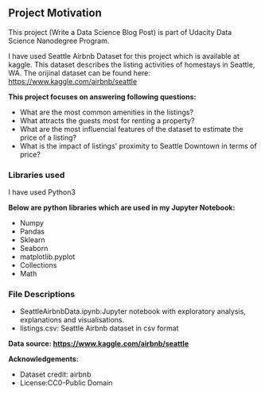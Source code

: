 ## Project Motivation

This project (Write a Data Science Blog Post) is part of Udacity Data Science Nanodegree Program.

I have used Seattle Airbnb Dataset for this project which is available at kaggle. This dataset describes the listing activities of homestays in Seattle, WA. The orijinal dataset can be found here: https://www.kaggle.com/airbnb/seattle

**This project focuses on answering following questions:**

- What are the most common amenities in the listings?
- What attracts the guests most for renting a property? 
- What are the most influencial features of the dataset to estimate the price of a listing? 
- What is the impact of listings' proximity to Seattle Downtown in terms of price?

### Libraries used

I have used Python3

**Below are python libraries which are used in my Jupyter Notebook:**

- Numpy
- Pandas
- Sklearn
- Seaborn
- matplotlib.pyplot
- Collections
- Math

### File Descriptions
- SeattleAirbnbData.ipynb:Jupyter notebook with exploratory analysis, explanations and visualisations.
- listings.csv: Seattle Airbnb dataset in csv format

**Data source: https://www.kaggle.com/airbnb/seattle**

**Acknowledgements:**

- Dataset credit: airbnb
- License:CC0-Public Domain
